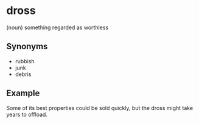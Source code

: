 # dross

(noun) something regarded as worthless

## Synonyms

+ rubbish
+ junk
+ debris

## Example

Some of its best properties could be sold quickly, but the dross might take years to offload.
